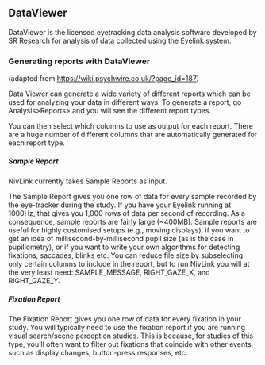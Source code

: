 
## DataViewer
DataViewer is the licensed eyetracking data analysis software developed by SR Research for analysis of data collected using the Eyelink system. 

### Generating reports with DataViewer
(adapted from https://wiki.psychwire.co.uk/?page_id=187)

Data Viewer can generate a wide variety of different reports which can be used for analyzing your data in different ways. To generate a report, go Analysis>Reports>  and you will see the different report types. 

You can then select which columns to use as output for each report. There are a huge number of different columns that are automatically generated for each report type. 

##### Sample Report
NivLink currently takes Sample Reports as input. 

The Sample Report gives you one row of data for every sample recorded by the eye-tracker during the study. If you have your Eyelink running at 1000Hz, that gives you 1,000 rows of data per second of recording. As a consequence, sample reports are fairly large (~400MB). Sample reports are useful for highly customised setups (e.g., moving displays), if you want to get an idea of millisecond-by-millisecond pupil size (as is the case in pupillometry), or if you want to write your own algorithms for detecting fixations, saccades, blinks etc. You can reduce file size by subselecting only certain columns to include in the report, but to run NivLink you will at the very least need: SAMPLE_MESSAGE, RIGHT_GAZE_X, and RIGHT_GAZE_Y.

##### Fixation Report
The Fixation Report gives you one row of data for every fixation in your study. You will typically need to use the fixation report if you are running visual search/scene perception studies. This is because, for studies of this type, you’ll often want to filter out fixations that coincide with other events, such as display changes, button-press responses, etc.

